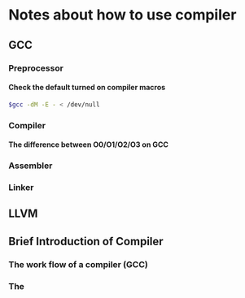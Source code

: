 # Notes about how to use compiler

## GCC

### Preprocessor
#### Check the default turned on compiler macros

```bash
$gcc -dM -E - < /dev/null
```

### Compiler

#### The difference between O0/O1/O2/O3 on GCC

### Assembler

### Linker
 
## LLVM


## Brief Introduction of Compiler

### The work flow of a compiler (GCC)

### The 
